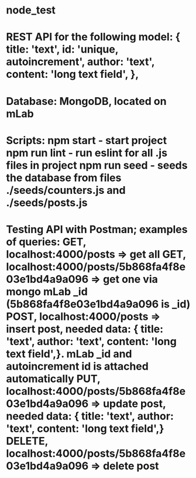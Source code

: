 # node_test
REST API for the following model:
{
    title: 'text',
    id: 'unique, autoincrement',
    author: 'text',
    content: 'long text field',
},
================================
Database: MongoDB, located on mLab
================================
Scripts:
npm start - start project
npm run lint - run eslint for all .js files in project
npm run seed - seeds the database from files ./seeds/counters.js and ./seeds/posts.js
================================
Testing API with Postman; examples of queries:
GET, localhost:4000/posts => get all
GET, localhost:4000/posts/5b868fa4f8e03e1bd4a9a096 => get one via mongo mLab _id (5b868fa4f8e03e1bd4a9a096 is _id)
POST, localhost:4000/posts => insert post, needed data: { title: 'text', author: 'text', content: 'long text field',}. mLab _id and autoincrement id is attached automatically
PUT, localhost:4000/posts/5b868fa4f8e03e1bd4a9a096 => update post, needed data: { title: 'text', author: 'text', content: 'long text field',}
DELETE, localhost:4000/posts/5b868fa4f8e03e1bd4a9a096 => delete post
================================
